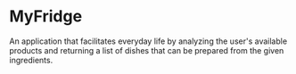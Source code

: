# MyFridge
An application that facilitates everyday life by analyzing the user's available products and returning a list of dishes that can be prepared from the given ingredients.
